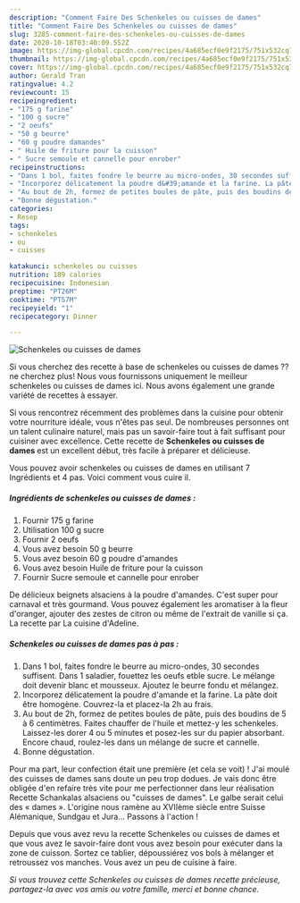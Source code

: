 ```yaml
---
description: "Comment Faire Des Schenkeles ou cuisses de dames"
title: "Comment Faire Des Schenkeles ou cuisses de dames"
slug: 3285-comment-faire-des-schenkeles-ou-cuisses-de-dames
date: 2020-10-18T03:40:09.552Z
image: https://img-global.cpcdn.com/recipes/4a685ecf0e9f2175/751x532cq70/schenkeles-ou-cuisses-de-dames-photo-principale-de-la-recette.jpg
thumbnail: https://img-global.cpcdn.com/recipes/4a685ecf0e9f2175/751x532cq70/schenkeles-ou-cuisses-de-dames-photo-principale-de-la-recette.jpg
cover: https://img-global.cpcdn.com/recipes/4a685ecf0e9f2175/751x532cq70/schenkeles-ou-cuisses-de-dames-photo-principale-de-la-recette.jpg
author: Gerald Tran
ratingvalue: 4.2
reviewcount: 15
recipeingredient:
- "175 g farine"
- "100 g sucre"
- "2 oeufs"
- "50 g beurre"
- "60 g poudre damandes"
- " Huile de friture pour la cuisson"
- " Sucre semoule et cannelle pour enrober"
recipeinstructions:
- "Dans 1 bol, faites fondre le beurre au micro-ondes, 30 secondes suffisent. Dans 1 saladier, fouettez les oeufs etble sucre. Le mélange doit devenir blanc et mousseux. Ajoutez le beurre fondu et mélangez."
- "Incorporez délicatement la poudre d&#39;amande et la farine. La pâte doit être homogène. Couvrez-la et placez-la 2h au frais."
- "Au bout de 2h, formez de petites boules de pâte, puis des boudins de 5 à 6 centimètres. Faites chauffer de l&#39;huile et mettez-y les schenkeles. Laissez-les dorer 4 ou 5 minutes et posez-les sur du papier absorbant. Encore chaud, roulez-les dans un mélange de sucre et cannelle."
- "Bonne dégustation."
categories:
- Resep
tags:
- schenkeles
- ou
- cuisses

katakunci: schenkeles ou cuisses 
nutrition: 189 calories
recipecuisine: Indonesian
preptime: "PT26M"
cooktime: "PT57M"
recipeyield: "1"
recipecategory: Dinner

---
```



![Schenkeles ou cuisses de dames](https://img-global.cpcdn.com/recipes/4a685ecf0e9f2175/751x532cq70/schenkeles-ou-cuisses-de-dames-photo-principale-de-la-recette.jpg)

Si vous cherchez des recette à base de schenkeles ou cuisses de dames ?? ne cherchez plus! Nous vous fournissons uniquement le meilleur schenkeles ou cuisses de dames ici. Nous avons également une grande variété de recettes à essayer.

Si vous rencontrez récemment des problèmes dans la cuisine pour obtenir votre nourriture idéale, vous n'êtes pas seul. De nombreuses personnes ont un talent culinaire naturel, mais pas un savoir-faire tout à fait suffisant pour cuisiner avec excellence. Cette recette de <strong> Schenkeles ou cuisses de dames </strong> est un excellent début, très facile à préparer et délicieuse.

<!--inarticleads1-->

Vous pouvez avoir schenkeles ou cuisses de dames en utilisant 7 Ingrédients et 4 pas. Voici comment vous cuire il.

##### Ingrédients de schenkeles ou cuisses de dames :

1. Fournir 175 g farine
1. Utilisation 100 g sucre
1. Fournir 2 oeufs
1. Vous avez besoin 50 g beurre
1. Vous avez besoin 60 g poudre d&#39;amandes
1. Vous avez besoin  Huile de friture pour la cuisson
1. Fournir  Sucre semoule et cannelle pour enrober


De délicieux beignets alsaciens à la poudre d&#39;amandes. C&#39;est super pour carnaval et très gourmand. Vous pouvez également les aromatiser à la fleur d&#39;oranger, ajouter des zestes de citron ou même de l&#39;extrait de vanille si ça. La recette par La cuisine d&#39;Adeline. 

<!--inarticleads2-->

##### Schenkeles ou cuisses de dames pas à pas :

1. Dans 1 bol, faites fondre le beurre au micro-ondes, 30 secondes suffisent. Dans 1 saladier, fouettez les oeufs etble sucre. Le mélange doit devenir blanc et mousseux. Ajoutez le beurre fondu et mélangez.
1. Incorporez délicatement la poudre d&#39;amande et la farine. La pâte doit être homogène. Couvrez-la et placez-la 2h au frais.
1. Au bout de 2h, formez de petites boules de pâte, puis des boudins de 5 à 6 centimètres. Faites chauffer de l&#39;huile et mettez-y les schenkeles. Laissez-les dorer 4 ou 5 minutes et posez-les sur du papier absorbant. Encore chaud, roulez-les dans un mélange de sucre et cannelle.
1. Bonne dégustation.


Pour ma part, leur confection était une première (et cela se voit) ! J&#39;ai moulé des cuisses de dames sans doute un peu trop dodues. Je vais donc être obligée d&#39;en refaire très vite pour me perfectionner dans leur réalisation Recette Schankalas alsaciens ou &#34;cuisses de dames&#34;. Le galbe serait celui des « dames ». L&#39;origine nous ramène au XVIIème siècle entre Suisse Alémanique, Sundgau et Jura… Passons à l&#39;action ! 

<!--inarticleads1-->

<p>
Depuis que vous avez revu la recette Schenkeles ou cuisses de dames et que vous avez le savoir-faire dont vous avez besoin pour exécuter dans la zone de cuisson. Sortez ce tablier, dépoussiérez vos bols à mélanger et retroussez vos manches. Vous avez un peu de cuisine à faire.
</p>

<p>
<i>Si vous trouvez cette Schenkeles ou cuisses de dames recette précieuse, partagez-la avec vos amis ou votre famille, merci et bonne chance.</i>
</p>
